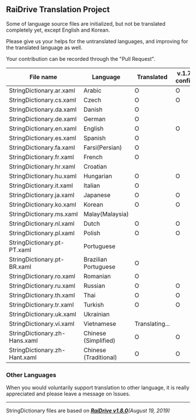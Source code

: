 ## RaiDrive Translation Project

Some of language source files are initialized, but not be translated completely yet, except English and Korean.

Please give us your helps for the untranslated languages, and improving for the translated language as well.

Your contribution can be recorded through the "Pull Request".

File name | Language | Translated | v.1.7.0 confirm | v.1.8.0 confirm |
----------|----------|------------|---------|--------|
StringDictionary.ar.xaml | Arabic | O | O | O |
StringDictionary.cs.xaml | Czech | O | O | O |
StringDictionary.da.xaml | Danish | O | | |
StringDictionary.de.xaml | German | O | | |
StringDictionary.en.xaml | English | O | O | O |
StringDictionary.es.xaml | Spanish | O | | |
StringDictionary.fa.xaml | Farsi(Persian) | O | | |
StringDictionary.fr.xaml | French | O | | |
StringDictionary.hr.xaml | Croatian |  |  | | 
StringDictionary.hu.xaml | Hungarian | O | O | O |
StringDictionary.it.xaml | Italian | O | | |
StringDictionary.ja.xaml | Japanese | O | O | O | 
StringDictionary.ko.xaml | Korean | O | O | O | 
StringDictionary.ms.xaml | Malay(Malaysia) | 
StringDictionary.nl.xaml | Dutch | O | O | O |
StringDictionary.pl.xaml | Polish | O | O | O |
StringDictionary.pt-PT.xaml | Portuguese |   | | |
StringDictionary.pt-BR.xaml | Brazilian Portuguese | O |  |  |
StringDictionary.ro.xaml | Romanian | O | | |
StringDictionary.ru.xaml | Russian | O | O | O | 
StringDictionary.th.xaml | Thai | O | O | O |
StringDictionary.tr.xaml | Turkish | O | O | O |
StringDictionary.uk.xaml | Ukrainian |  | | |
StringDictionary.vi.xaml | Vietnamese | Translating... | | |
StringDictionary.zh-Hans.xaml | Chinese (Simplified) | O | O | O |
StringDictionary.zh-Hant.xaml | Chinese (Traditional) | O | O | O |

### Other Languages 
When you would voluntarily support translation to other language, it is really appreciated and please leave a message on Issues. 

---
StringDictionary files are based on _[**RaiDrive v1.8.0**](https://www.raidrive.com/download/)(August 19, 2019)_

